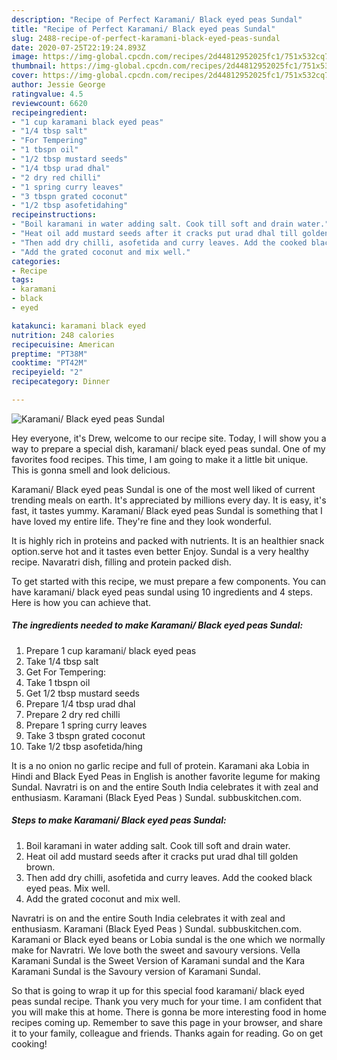```yaml
---
description: "Recipe of Perfect Karamani/ Black eyed peas Sundal"
title: "Recipe of Perfect Karamani/ Black eyed peas Sundal"
slug: 2488-recipe-of-perfect-karamani-black-eyed-peas-sundal
date: 2020-07-25T22:19:24.893Z
image: https://img-global.cpcdn.com/recipes/2d44812952025fc1/751x532cq70/karamani-black-eyed-peas-sundal-recipe-main-photo.jpg
thumbnail: https://img-global.cpcdn.com/recipes/2d44812952025fc1/751x532cq70/karamani-black-eyed-peas-sundal-recipe-main-photo.jpg
cover: https://img-global.cpcdn.com/recipes/2d44812952025fc1/751x532cq70/karamani-black-eyed-peas-sundal-recipe-main-photo.jpg
author: Jessie George
ratingvalue: 4.5
reviewcount: 6620
recipeingredient:
- "1 cup karamani black eyed peas"
- "1/4 tbsp salt"
- "For Tempering"
- "1 tbspn oil"
- "1/2 tbsp mustard seeds"
- "1/4 tbsp urad dhal"
- "2 dry red chilli"
- "1 spring curry leaves"
- "3 tbspn grated coconut"
- "1/2 tbsp asofetidahing"
recipeinstructions:
- "Boil karamani in water adding salt. Cook till soft and drain water."
- "Heat oil add mustard seeds after it cracks put urad dhal till golden brown."
- "Then add dry chilli, asofetida and curry leaves. Add the cooked black eyed peas. Mix well."
- "Add the grated coconut and mix well."
categories:
- Recipe
tags:
- karamani
- black
- eyed

katakunci: karamani black eyed 
nutrition: 248 calories
recipecuisine: American
preptime: "PT38M"
cooktime: "PT42M"
recipeyield: "2"
recipecategory: Dinner

---
```



![Karamani/ Black eyed peas Sundal](https://img-global.cpcdn.com/recipes/2d44812952025fc1/751x532cq70/karamani-black-eyed-peas-sundal-recipe-main-photo.jpg)

Hey everyone, it's Drew, welcome to our recipe site. Today, I will show you a way to prepare a special dish, karamani/ black eyed peas sundal. One of my favorites food recipes. This time, I am going to make it a little bit unique. This is gonna smell and look delicious.

Karamani/ Black eyed peas Sundal is one of the most well liked of current trending meals on earth. It's appreciated by millions every day. It is easy, it's fast, it tastes yummy. Karamani/ Black eyed peas Sundal is something that I have loved my entire life. They're fine and they look wonderful.

It is highly rich in proteins and packed with nutrients. It is an healthier snack option.serve hot and it tastes even better Enjoy. Sundal is a very healthy recipe. Navaratri dish, filling and protein packed dish.


To get started with this recipe, we must prepare a few components. You can have karamani/ black eyed peas sundal using 10 ingredients and 4 steps. Here is how you can achieve that.

<!--inarticleads1-->

##### The ingredients needed to make Karamani/ Black eyed peas Sundal:

1. Prepare 1 cup karamani/ black eyed peas
1. Take 1/4 tbsp salt
1. Get For Tempering:
1. Take 1 tbspn oil
1. Get 1/2 tbsp mustard seeds
1. Prepare 1/4 tbsp urad dhal
1. Prepare 2 dry red chilli
1. Prepare 1 spring curry leaves
1. Take 3 tbspn grated coconut
1. Take 1/2 tbsp asofetida/hing


It is a no onion no garlic recipe and full of protein. Karamani aka Lobia in Hindi and Black Eyed Peas in English is another favorite legume for making Sundal. Navratri is on and the entire South India celebrates it with zeal and enthusiasm. Karamani (Black Eyed Peas ) Sundal. subbuskitchen.com. 

<!--inarticleads2-->

##### Steps to make Karamani/ Black eyed peas Sundal:

1. Boil karamani in water adding salt. Cook till soft and drain water.
1. Heat oil add mustard seeds after it cracks put urad dhal till golden brown.
1. Then add dry chilli, asofetida and curry leaves. Add the cooked black eyed peas. Mix well.
1. Add the grated coconut and mix well.


Navratri is on and the entire South India celebrates it with zeal and enthusiasm. Karamani (Black Eyed Peas ) Sundal. subbuskitchen.com. Karamani or Black eyed beans or Lobia sundal is the one which we normally make for Navratri. We love both the sweet and savoury versions. Vella Karamani Sundal is the Sweet Version of Karamani sundal and the Kara Karamani Sundal is the Savoury version of Karamani Sundal. 

So that is going to wrap it up for this special food karamani/ black eyed peas sundal recipe. Thank you very much for your time. I am confident that you will make this at home. There is gonna be more interesting food in home recipes coming up. Remember to save this page in your browser, and share it to your family, colleague and friends. Thanks again for reading. Go on get cooking!
